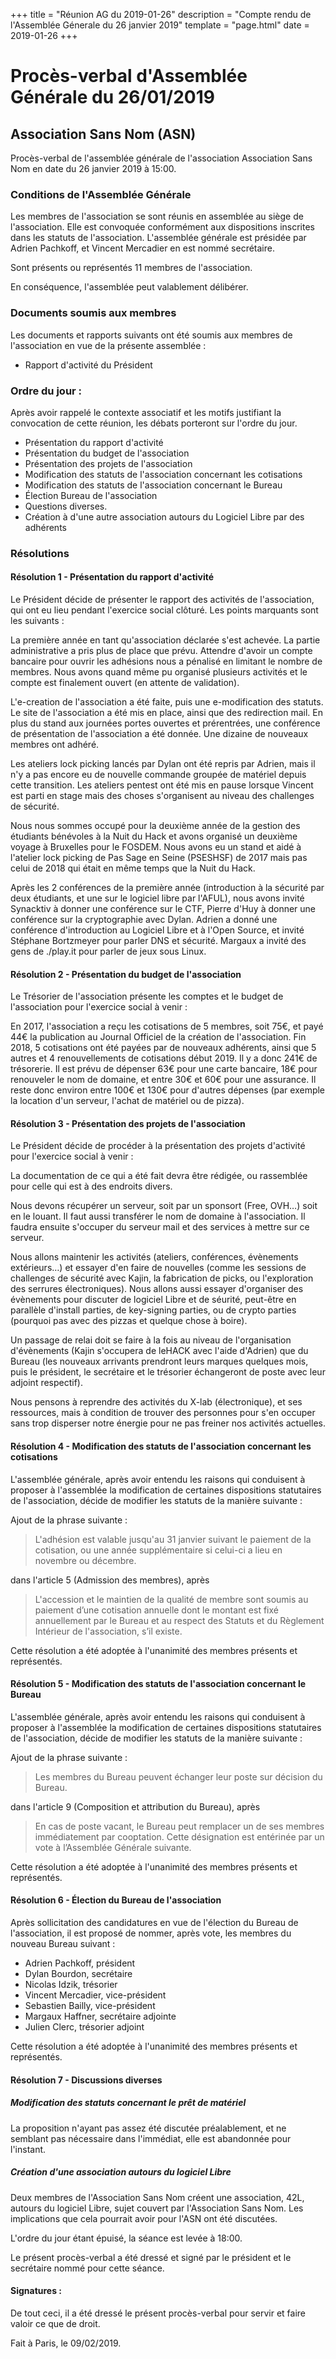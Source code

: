 +++
title = "Réunion AG du 2019-01-26"
description = "Compte rendu de l'Assemblée Génerale du 26 janvier 2019"
template = "page.html"
date = 2019-01-26
+++

# Procès-verbal d'Assemblée Générale du 26/01/2019

## Association Sans Nom (ASN)

Procès-verbal de l'assemblée générale de l'association Association Sans Nom en date du 26 janvier 2019 à 15:00.

### Conditions de l'Assemblée Générale

Les membres de l'association se sont réunis en assemblée au siège de l'association. Elle est convoquée conformément aux dispositions inscrites dans les statuts de l'association. L'assemblée générale est présidée par Adrien Pachkoff, et Vincent Mercadier en est nommé secrétaire.

Sont présents ou représentés 11 membres de l'association.

En conséquence, l'assemblée peut valablement délibérer.

### Documents soumis aux membres

Les documents et rapports suivants ont été soumis aux membres de l'association en vue de la présente assemblée&nbsp;:

- Rapport d'activité du Président

### Ordre du jour&nbsp;:

Après avoir rappelé le contexte associatif et les motifs justifiant la convocation de cette réunion, les débats porteront sur l'ordre du jour.

- Présentation du rapport d'activité
- Présentation du budget de l'association
- Présentation des projets de l'association
- Modification des statuts de l'association concernant les cotisations
- Modification des statuts de l'association concernant le Bureau
- Élection Bureau de l'association
- Questions diverses.
- Création à d'une autre association autours du Logiciel Libre par des adhérents

### Résolutions

#### Résolution 1 - Présentation du rapport d'activité

Le Président décide de présenter le rapport des activités de l'association, qui ont eu lieu pendant l'exercice social clôturé. Les points marquants sont les suivants&nbsp;:

La première année en tant qu'association déclarée s'est achevée. La partie administrative a pris plus de place que prévu. Attendre d'avoir un compte bancaire pour ouvrir les adhésions nous a pénalisé en limitant le nombre de membres. Nous avons quand même pu organisé plusieurs activités et le compte est finalement ouvert (en attente de validation).

L'e-creation de l'association a été faite, puis une e-modification des statuts. Le site de l'association a été mis en place, ainsi que des redirection mail. En plus du stand aux journées portes ouvertes et prérentrées, une conférence de présentation de l'association a été donnée. Une dizaine de nouveaux membres ont adhéré.

Les ateliers lock picking lancés par Dylan ont été repris par Adrien, mais il n'y a pas encore eu de nouvelle commande groupée de matériel depuis cette transition. Les ateliers pentest ont été mis en pause lorsque Vincent est parti en stage mais des choses s'organisent au niveau des challenges de sécurité.

Nous nous sommes occupé pour la deuxième année de la gestion des étudiants bénévoles à la Nuit du Hack et avons organisé un deuxième voyage à Bruxelles pour le FOSDEM. Nous avons eu un stand et aidé à l'atelier lock picking de Pas Sage en Seine (PSESHSF) de 2017 mais pas celui de 2018 qui était en même temps que la Nuit du Hack.

Après les 2 conférences de la première année (introduction à la sécurité par deux étudiants, et une sur le logiciel libre par l'AFUL), nous avons invité Synacktiv à donner une conférence sur le CTF, Pierre d'Huy à donner une conférence sur la cryptographie avec Dylan. Adrien a donné une conférence d'introduction au Logiciel Libre et à l'Open Source, et invité Stéphane Bortzmeyer pour parler DNS et sécurité. Margaux a invité des gens de ./play.it pour parler de jeux sous Linux.

#### Résolution 2 - Présentation du budget de l'association
Le Trésorier de l'association présente les comptes et le budget de l'association pour l'exercice social à venir&nbsp;:

En 2017, l'association a reçu les cotisations de 5 membres, soit 75€, et payé 44€ la publication au Journal Officiel de la création de l'association. Fin 2018, 5 cotisations ont été payées par de nouveaux adhérents, ainsi que 5 autres et 4 renouvellements de cotisations début 2019. Il y a donc 241€ de trésorerie. Il est prévu de dépenser 63€ pour une carte bancaire, 18€ pour renouveler le nom de domaine, et entre 30€ et 60€ pour une assurance. Il reste donc environ entre 100€ et 130€ pour d'autres dépenses (par exemple la location d'un serveur, l'achat de matériel ou de pizza).

#### Résolution 3 - Présentation des projets de l'association

Le Président décide de procéder à la présentation des projets d'activité pour l'exercice social à venir&nbsp;:

La documentation de ce qui a été fait devra être rédigée, ou rassemblée pour celle qui est à des endroits divers.

Nous devons récupérer un serveur, soit par un sponsort (Free, OVH…) soit en le louant. Il faut aussi transférer le nom de domaine à l'association. Il faudra ensuite s'occuper du serveur mail et des services à mettre sur ce serveur.

Nous allons maintenir les activités (ateliers, conférences, évènements extérieurs…) et essayer d'en faire de nouvelles (comme les sessions de challenges de sécurité avec Kajin, la fabrication de picks, ou l'exploration des serrures électroniques). Nous allons aussi essayer d'organiser des évènements pour discuter de logiciel Libre et de séurité, peut-être en parallèle d'install parties, de key-signing parties, ou de crypto parties (pourquoi pas avec des pizzas et quelque chose à boire).

Un passage de relai doit se faire à la fois au niveau de l'organisation d'évènements (Kajin s'occupera de leHACK avec l'aide d'Adrien) que du Bureau (les nouveaux arrivants prendront leurs marques quelques mois, puis le président, le secrétaire et le trésorier échangeront de poste avec leur adjoint respectif).

Nous pensons à reprendre des activités du X-lab (électronique), et ses ressources, mais à condition de trouver des personnes pour s'en occuper sans trop disperser notre énergie pour ne pas freiner nos activités actuelles.

#### Résolution 4 - Modification des statuts de l'association concernant les cotisations

L'assemblée générale, après avoir entendu les raisons qui conduisent à proposer à l'assemblée la modification de certaines dispositions statutaires de l'association, décide de modifier les statuts de la manière suivante&nbsp;:

Ajout de la phrase suivante&nbsp;:

> L'adhésion est valable jusqu'au 31 janvier suivant le paiement de la cotisation, ou une année supplémentaire si celui-ci a lieu en novembre ou décembre.

dans l'article 5 (Admission des membres), après

> L'accession et le maintien de la qualité de membre sont soumis au paiement d’une cotisation annuelle dont le montant est fixé annuellement par le Bureau et au respect des Statuts et du Règlement Intérieur de l'association, s’il existe.

Cette résolution a été adoptée à l'unanimité des membres présents et représentés.

#### Résolution 5 - Modification des statuts de l'association concernant le Bureau

L'assemblée générale, après avoir entendu les raisons qui conduisent à proposer à l'assemblée la modification de certaines dispositions statutaires de l'association, décide de modifier les statuts de la manière suivante&nbsp;:

Ajout de la phrase suivante&nbsp;:

> Les membres du Bureau peuvent échanger leur poste sur décision du Bureau.

dans l'article 9 (Composition et attribution du Bureau), après

> En cas de poste vacant, le Bureau peut remplacer un de ses membres immédiatement par cooptation. Cette désignation est entérinée par un vote à l’Assemblée Générale suivante.

Cette résolution a été adoptée à l'unanimité des membres présents et représentés.

#### Résolution 6 - Élection du Bureau de l'association

Après sollicitation des candidatures en vue de l'élection du Bureau de l'association, il est proposé de nommer, après vote, les membres du nouveau Bureau suivant&nbsp;:

- Adrien Pachkoff, président
- Dylan Bourdon, secrétaire
- Nicolas Idzik, trésorier
- Vincent Mercadier, vice-président
- Sebastien Bailly, vice-président
- Margaux Haffner, secrétaire adjointe
- Julien Clerc, trésorier adjoint

Cette résolution a été adoptée à l'unanimité des membres présents et représentés.

#### Résolution 7 - Discussions diverses

##### Modification des statuts concernant le prêt de matériel

La proposition n'ayant pas assez été discutée préalablement, et ne semblant pas nécessaire dans l'immédiat, elle est abandonnée pour l'instant.

##### Création d'une association autours du logiciel Libre

Deux membres de l'Association Sans Nom créent une association, 42L, autours du logiciel Libre, sujet couvert par l'Association Sans Nom.
Les implications que cela pourrait avoir pour l'ASN ont été discutées.

L'ordre du jour étant épuisé, la séance est levée à 18:00.

Le présent procès-verbal a été dressé et signé par le président et le secrétaire nommé pour cette séance.

#### Signatures&nbsp;:

De tout ceci, il a été dressé le présent procès-verbal pour servir et faire valoir ce que de droit.

Fait à Paris, le 09/02/2019.

